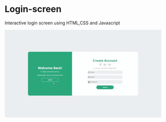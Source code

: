 # Login-screen

Interactive login screen using HTML,CSS and Javascript

![](https://github.com/ribeiro-matheus/login-screen/blob/master/Screen/screen.gif)
